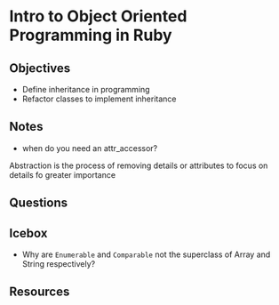 # Intro to Object Oriented Programming in Ruby

## Objectives

- Define inheritance in programming
- Refactor classes to implement inheritance

## Notes

- when do you need an attr_accessor?

Abstraction is the process of removing details or attributes to focus on details fo greater importance

## Questions

## Icebox

- Why are `Enumerable` and `Comparable` not the superclass of Array and String respectively?

## Resources